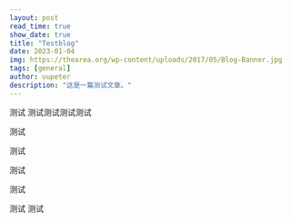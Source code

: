 ```yaml
---
layout: post
read_time: true
show_date: true
title: "Testblog"
date: 2023-01-04
img: https://thearea.org/wp-content/uploads/2017/05/Blog-Banner.jpg
tags: [general]
author: uupeter
description: "这是一篇测试文章。"
---
```

测试
测试测试测试测试

测试

测试


测试


测试


测试
测试
